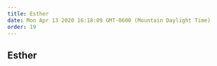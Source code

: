 ```yaml
---
title: Esther
date: Mon Apr 13 2020 16:18:09 GMT-0600 (Mountain Daylight Time)
order: 19
---
```


## Esther